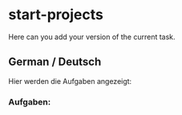 # start-projects
Here can you add your version of the current task.





## German / Deutsch
Hier werden die Aufgaben angezeigt:

### Aufgaben:

